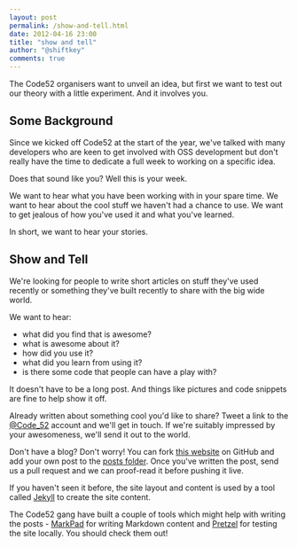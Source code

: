 ```yaml
--- 
layout: post
permalink: /show-and-tell.html
date: 2012-04-16 23:00
title: "show and tell"
author: "@shiftkey"
comments: true
---
```


The Code52 organisers want to unveil an idea, but first we want to test out our theory with a little experiment. And it involves you.

## Some Background

Since we kicked off Code52 at the start of the year, we've talked with many developers who are keen to get involved with OSS development but don't really have the time to dedicate a full week to working on a specific idea.

Does that sound like you? Well this is your week.

We want to hear what you have been working with in your spare time. We want to hear about the cool stuff we haven't had a chance to use. We want to get jealous of how you've used it and what you've learned.

In short, we want to hear your stories.

## Show and Tell

We're looking for people to write short articles on stuff they've used recently or something they've built recently to share with the big wide world.

We want to hear:

 - what did you find that is awesome?
 - what is awesome about it?
 - how did you use it?
 - what did you learn from using it?
 - is there some code that people can have a play with?

It doesn't have to be a long post. And things like pictures and code snippets are fine to help show it off.

Already written about something cool you'd like to share? Tweet a link to the [@Code_52](http://twitter.com/Code_52) account and we'll get in touch. If we're suitably impressed by your awesomeness, we'll send it out to the world.

Don't have a blog? Don't worry! You can fork [this website](http://github.com/Code52/code52.github.com) on GitHub and add your own post to the [posts folder](http://github.com/Code52/code52.github.com/tree/master/_posts). Once you've written the post, send us a pull request and we can proof-read it before pushing it live. 

If you haven't seen it before, the site layout and content is used by a tool called [Jekyll](http://github.com/mojombo/jekyll/wiki) to create the site content.

The Code52 gang have built a couple of tools which might help with writing the posts - [MarkPad](http://code52.org/DownmarkerWPF) for writing Markdown content and [Pretzel](http://code52.org/pretzel) for testing the site locally. You should check them out!